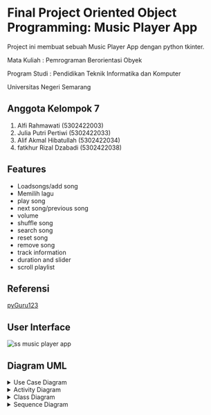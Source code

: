
# Final Project Oriented Object Programming: Music Player App

Project ini membuat sebuah Music Player App dengan python tkinter.

Mata Kuliah   : Pemrograman Berorientasi Obyek

Program Studi : Pendidikan Teknik Informatika dan  Komputer

Universitas Negeri Semarang

## Anggota Kelompok 7

  1. Alfi Rahmawati        (5302422003)
  2. Julia Putri Pertiwi   (5302422033)
  3. Alif Akmal Hibatullah (5302422034)
  4. fatkhur Rizal Dzabadi (5302422038)


## Features

- Loadsongs/add song
- Memilih lagu
- play song
- next song/previous song
- volume
- shuffle song
- search song
- reset song
- remove song
- track information
- duration and slider
- scroll playlist

## Referensi
[pyGuru123](https://github.com/pyGuru123/Python-Projects/tree/master/Musicxy%20-%20Music%20Player)


## User Interface
![ss music player app](https://github.com/putrijuliaa/Music-Player-App-PBO/assets/152194742/2e3ec7c7-28b5-4e92-8d9d-c53b0d301fe0)

## Diagram UML
<details>
  <summary>Use Case Diagram</summary>
  
   ![image](https://github.com/putrijuliaa/Music-Player-App-PBO/assets/148305232/c929eaab-c661-4370-b8ec-db790b496e11)
</details>

<details>
  <summary>Activity Diagram</summary>

  ![image](https://github.com/putrijuliaa/Music-Player-App-PBO/assets/148305232/1be9621e-ea25-4a8b-9603-5aa9f0b24593)
</details>
 
<details>
  <summary>Class Diagram</summary>

  ![image](https://github.com/putrijuliaa/Music-Player-App-PBO/assets/148305232/4a2fe30e-a6d5-4116-917a-530abd7071eb)
</details>

<details>
  <summary>Sequence Diagram</summary>

 ![image](https://github.com/putrijuliaa/Music-Player-App-PBO/assets/148305232/14e6c2fb-689c-4d79-8930-2213aea309f2)

</details>


